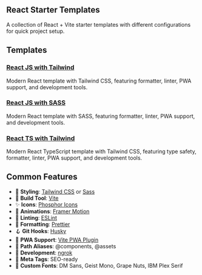 ## React Starter Templates

A collection of React + Vite starter templates with different configurations for quick project setup.

## Templates

### [React JS with Tailwind](./reactjs-tw)
Modern React template with Tailwind CSS, featuring formatter, linter, PWA support, and development tools.

### [React JS with SASS](./reactjs-sass)
Modern React template with SASS, featuring formatter, linter, PWA support, and development tools.

### [React TS with Tailwind](./reactjs-tw)
Modern React TypeScript template with Tailwind CSS, featuring type safety, formatter, linter, PWA support, and development tools.

## Common Features
- 🎨 **Styling**: [Tailwind CSS](https://tailwindcss.com/) or [Sass](https://sass-lang.com/)
- 🔧 **Build Tool**: [Vite](https://vitejs.dev/)
- ✨ **Icons**: [Phosphor Icons](https://phosphoricons.com/)
- 💫 **Animations**: [Framer Motion](https://www.framer.com/motion/)
- 🎯 **Linting**: [ESLint](https://eslint.org/)
- 💅 **Formatting**: [Prettier](https://prettier.io/)
- 🪝 **Git Hooks**: [Husky](https://typicode.github.io/husky/)
- 📱 **PWA Support**: [Vite PWA Plugin](https://vite-pwa-org.netlify.app/)
- 📍 **Path Aliases**: @components, @assets
- 🔄 **Development**: [ngrok](https://ngrok.com/)
- 🎯 **Meta Tags**: SEO-ready
- 🌟 **Custom Fonts**: DM Sans, Geist Mono, Grape Nuts, IBM Plex Serif
